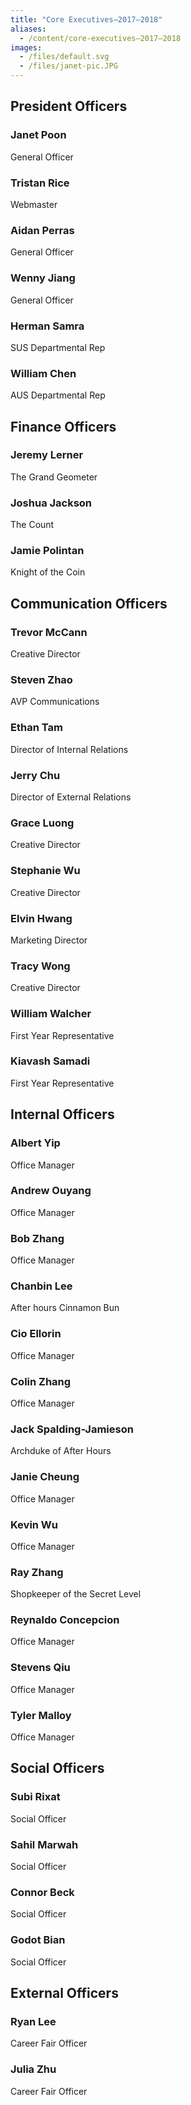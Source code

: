 ```yaml
---
title: "Core Executives—2017–2018"
aliases:
  - /content/core-executives—2017–2018
images:
  - /files/default.svg
  - /files/janet-pic.JPG
---
```


<style>
.blog-post img, .blog-post .img {
  height: 200px;
  width: 200px;
  border-radius: 10000px;
  background-size: cover;
  display: block;
  margin-top: 16px;
  margin-bottom: 16px;
  margin-right: 32px;
  background-position: center;
}
</style>

President Officers
------------------

<div class="img" style="background-image: url('/files/janet-pic.JPG');"></div>

### Janet Poon

General Officer

<div class="img" style="background-image: url('https://avatars1.githubusercontent.com/u/909104?v=3&s=360');"></div>

### Tristan Rice

Webmaster

<div class="img" style="background-image: url('/files/default.svg');"></div>

### Aidan Perras

General Officer

<div class="img" style="background-image: url('/files/default.svg');"></div>

### Wenny Jiang

General Officer

<div class="img" style="background-image: url('/files/default.svg');"></div>

### Herman Samra

SUS Departmental Rep

<div class="img" style="background-image: url('/files/default.svg');"></div>

### William Chen

AUS Departmental Rep

Finance Officers
----------------

<div class="img" style="background-image: url('/files/Me%20%28Passport%20Photo%29%20-%20Jeremy%20Lerner.jpg');"></div>

### Jeremy Lerner

The Grand Geometer

<div class="img" style="background-image: url('/files/default.svg');"></div>

### Joshua Jackson

The Count

<div class="img" style="background-image: url('/files/default.svg');"></div>

### Jamie Polintan

Knight of the Coin

Communication Officers
----------------------

<div class="img" style="background-image: url('/files/default.svg');"></div>

### Trevor McCann

Creative Director

<div class="img" style="background-image: url('/files/default.svg');"></div>

### Steven Zhao

AVP Communications

<div class="img" style="background-image: url('/files/default.svg');"></div>

### Ethan Tam

Director of Internal Relations

<div class="img" style="background-image: url('/files/A1A138C2-3BB5-449B-AB07-1343F41DC818%20-%20Jerry%20Chu.jpeg');"></div>

### Jerry Chu

Director of External Relations

<div class="img" style="background-image: url('/files/default.svg');"></div>

### Grace Luong

Creative Director

<div class="img" style="background-image: url('/files/steph%20-%20Stephanie%20Wu.jpg');"></div>

### Stephanie Wu

Creative Director

<div class="img" style="background-image: url('/files/20170927_212323%20-%20Elvin%20Hwang.jpg');"></div>

### Elvin Hwang

Marketing Director

<div class="img" style="background-image: url('/files/DSC_0343%20-%20tracy%20wong.jpg');"></div>

### Tracy Wong

Creative Director

<div class="img" style="background-image: url('/files/default.svg');"></div>

### William Walcher

First Year Representative

<div class="img" style="background-image: url('/files/default.svg');"></div>

### Kiavash Samadi

First Year Representative

Internal Officers
-----------------

<div class="img" style="background-image: url('/files/20171023_124600%20-%20Albert%20Yip.jpg');"></div>

### Albert Yip

Office Manager

<div class="img" style="background-image: url('/files/default.svg');"></div>

### Andrew Ouyang

Office Manager

<div class="img" style="background-image: url('/files/default.svg');"></div>

### Bob Zhang

Office Manager

<div class="img" style="background-image: url('/files/default.svg');"></div>

### Chanbin Lee

After hours Cinnamon Bun

<div class="img" style="background-image: url('/files/10835007_10152640435298429_1575841882508849004_o%20-%20Cio%20Ellorin.jpg');"></div>

### Cio Ellorin

Office Manager

<div class="img" style="background-image: url('/files/Profile%20-%20Colin%20Zhang.PNG');"></div>

### Colin Zhang

Office Manager

<div class="img" style="background-image: url('/files/default.svg');"></div>

### Jack Spalding-Jamieson

Archduke of After Hours

<div class="img" style="background-image: url('/files/default.svg');"></div>

### Janie Cheung

Office Manager

<div class="img" style="background-image: url('/files/default.svg');"></div>

### Kevin Wu

Office Manager

<div class="img" style="background-image: url('/files/default.svg');"></div>

### Ray Zhang

Shopkeeper of the Secret Level

<div class="img" style="background-image: url('/files/default.svg');"></div>

### Reynaldo Concepcion

Office Manager

<div class="img" style="background-image: url('/files/default.svg');"></div>

### Stevens Qiu

Office Manager

<div class="img" style="background-image: url('/files/Snapchat-869675195%20-%20Tyler%20Malloy.jpg');"></div>

### Tyler Malloy

Office Manager

Social Officers
---------------

<div class="img" style="background-image: url('/files/default.svg');"></div>

### Subi Rixat

Social Officer

<div class="img" style="background-image: url('/files/default.svg');"></div>

### Sahil Marwah

Social Officer

<div class="img" style="background-image: url('/files/default.svg');"></div>

### Connor Beck

Social Officer

<div class="img" style="background-image: url('/files/default.svg');"></div>

### Godot Bian

Social Officer

External Officers
-----------------

<div class="img" style="background-image: url('/files/headshot%20-%20Ryan%20Lee.jpg');"></div>

### Ryan Lee

Career Fair Officer

<div class="img" style="background-image: url('/files/default.svg');"></div>

### Julia Zhu

Career Fair Officer
